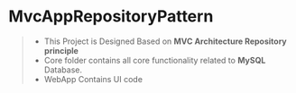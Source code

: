 # MvcAppRepositoryPattern

> - This Project is Designed Based on **MVC Architecture Repository principle**<br>
> - Core folder contains all core functionality related to **MySQL** Database.<br>
> - WebApp Contains UI code
